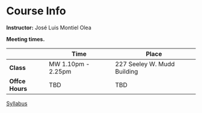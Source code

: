 # Course Info

**Instructor:** José Luis Montiel Olea <br />


**Meeting times.** 

|                 | Time               | Place                       |
|--------------- |------------------ |--------------------------- |
| **Class**       | MW 1.10pm - 2.25pm | 227 Seeley W. Mudd Building |
| **Offce Hours** | TBD                | TBD                         |

[Syllabus](Syllabus/Syllabus.pdf) 
